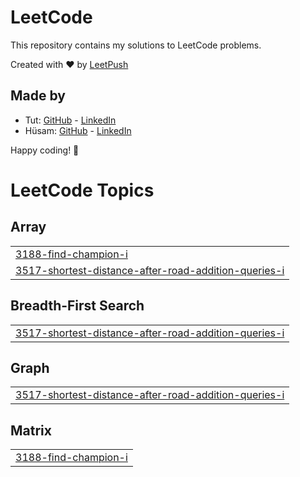 # LeetCode

This repository contains my solutions to LeetCode problems.

Created with :heart: by [LeetPush](https://github.com/husamahmud/LeetPush)

 ## Made by 
 - Tut: [GitHub](https://github.com/TutTrue) - [LinkedIn](https://www.linkedin.com/in/mahmoud-hamdy-8b6825245/)
 - Hüsam: [GitHub](https://github.com/husamahmud) - [LinkedIn](https://www.linkedin.com/in/husamahmud/)

 Happy coding! 🚀
<!---LeetCode Topics Start-->
# LeetCode Topics
## Array
|  |
| ------- |
| [3188-find-champion-i](https://github.com/AnupeshVerma/LeetCode_DSA/tree/master/3188-find-champion-i) |
| [3517-shortest-distance-after-road-addition-queries-i](https://github.com/AnupeshVerma/LeetCode_DSA/tree/master/3517-shortest-distance-after-road-addition-queries-i) |
## Breadth-First Search
|  |
| ------- |
| [3517-shortest-distance-after-road-addition-queries-i](https://github.com/AnupeshVerma/LeetCode_DSA/tree/master/3517-shortest-distance-after-road-addition-queries-i) |
## Graph
|  |
| ------- |
| [3517-shortest-distance-after-road-addition-queries-i](https://github.com/AnupeshVerma/LeetCode_DSA/tree/master/3517-shortest-distance-after-road-addition-queries-i) |
## Matrix
|  |
| ------- |
| [3188-find-champion-i](https://github.com/AnupeshVerma/LeetCode_DSA/tree/master/3188-find-champion-i) |
<!---LeetCode Topics End-->